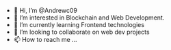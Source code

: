 - 👋 Hi, I’m @Andrewc09
- 👀 I’m interested in Blockchain and Web Development.
- 🌱 I’m currently learning Frontend technologies
- 💞️ I’m looking to collaborate on web dev projects
- 📫 How to reach me ...

<!---
Andrewc09/Andrewc09 is a ✨ special ✨ repository because its `README.md` (this file) appears on your GitHub profile.
You can click the Preview link to take a look at your changes.
--->
